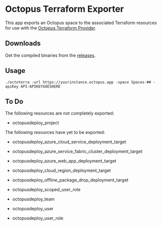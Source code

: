 # Octopus Terraform Exporter

This app exports an Octopus space to the associated Terraform resources for use with the 
[Octopus Terraform Provider](https://registry.terraform.io/providers/OctopusDeployLabs/octopusdeploy).

## Downloads

Get the compiled binaries from the [releases](https://github.com/mcasperson/OctopusTerraformExport/releases).

## Usage

```
./octoterra -url https://yourinstance.octopus.app -space Spaces-## -apiKey API-APIKEYGOESHERE
```

## To Do

The following resources are not completely exported:
* octopusdeploy_project

The following resources have yet to be exported:
* octopusdeploy_azure_cloud_service_deployment_target
* octopusdeploy_azure_service_fabric_cluster_deployment_target
* octopusdeploy_azure_web_app_deployment_target
* octopusdeploy_cloud_region_deployment_target
* octopusdeploy_offline_package_drop_deployment_target

* octopusdeploy_scoped_user_role
* octopusdeploy_team
* octopusdeploy_user
* octopusdeploy_user_role